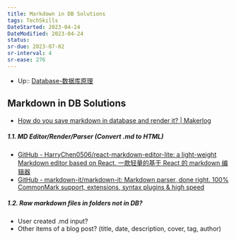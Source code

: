 ```yaml
---
title: Markdown in DB Solutions
tags: TechSkills
DateStarted: 2023-04-24
DateModified: 2023-04-24
status:
sr-due: 2023-07-02
sr-interval: 4
sr-ease: 276
---
```


- Up:: [Database-数据库原理](Database-数据库原理)

## Markdown in DB Solutions

- [How do you save markdown in database and render it? | Makerlog](https://getmakerlog.com/discussions/waptik-how-do-you-save-markdown-in-database-and-re)

##### 1.1. MD Editor/Render/Parser (Convert .md to HTML)

- [GitHub - HarryChen0506/react-markdown-editor-lite: a light-weight Markdown editor based on React. 一款轻量的基于 React 的 markdown 编辑器](https://github.com/HarryChen0506/react-markdown-editor-lite)
- [GitHub - markdown-it/markdown-it: Markdown parser, done right. 100% CommonMark support, extensions, syntax plugins & high speed](https://github.com/markdown-it/markdown-it)

##### 1.2. Raw markdown files in folders not in DB?

- User created .md input?
- Other items of a blog post? (title, date, description, cover, tag, author)
